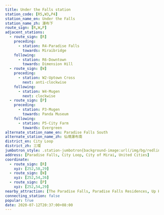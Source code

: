 ```yaml
---
title: Under the Falls station
station_code: [R5,W3,P4]
station_name_en: Under the Falls
station_name_zh: 瀑布下
route_sign: [R,W,P]
adjacent_stations:
  - route_sign: [R]
    preceding:
      - station: R4-Paradise Falls
        towards: Miraibridge
    following:
      - station: R6-Downtown
        towards: Dimension Hill
  - route_sign: [W]
    preceding:
      - station: W2-Uptown Cross
        next: anti-clockwise
    following:
      - station: W4-Mugen
        next: clockwise
  - route_sign: [P]
    preceding:
      - station: P3-Mugen
        towards: Panda Museum
    following:
      - station: P5-City Farm
        towards: Evergreen
alternate_station_name_en: Paradise Falls South
alternate_station_name_zh: 仙境瀑布南
district_en: City Loop
district_zh: 三環
jumbotron_style: .station-jumbotron{background-image:url(/img/bg/redline.png),url(/img/bg/waterfallline.png),url(/img/bg/pandaexpress.png);background-repeat:no-repeat;background-size:100% 10px;background-position:0 100px,0 130px,0 160px}
address: [Paradise Falls, City Loop, City of Mirai, United Cities]
coordinate:
  - route_sign: [R]
    xyz: [252,58,29]
  - route_sign: [W]
    xyz: [252,54,26]
  - route_sign: [P]
    xyz: [252,54,29]
nearby_attraction: [The Paradise Falls, Paradise Falls Residences, Up House, Central Market]
connecting_station: false
popular: true
date: 2020-07-12T20:37:00+08:00
---
```


